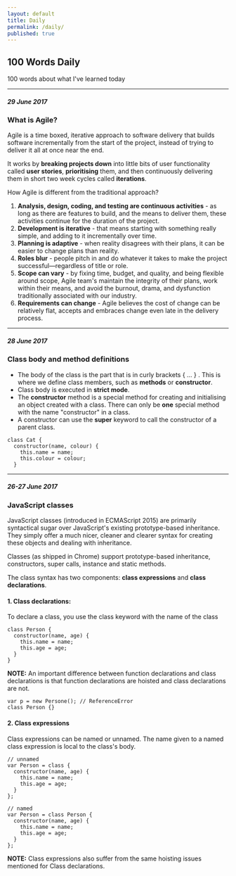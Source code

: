 ```yaml
---
layout: default
title: Daily
permalink: /daily/
published: true
---
```


## 100 Words Daily
100 words about what I've learned today

---

##### 29 June 2017
### What is Agile?

Agile is a time boxed, iterative approach to software delivery that builds software incrementally from the start of the project, instead of trying to deliver it all at once near the end.

It works by **breaking projects down** into little bits of user functionality called **user stories**, **prioritising** them, and then continuously delivering them in short two week cycles called **iterations**.

How Agile is different from the traditional approach?

1. **Analysis, design, coding, and testing are continuous activities** - as long as there are features to build, and the means to deliver them, these activities continue for the duration of the project.
2. **Development is iterative** - that means starting with something really simple, and adding to it incrementally over time.
3. **Planning is adaptive** - when reality disagrees with their plans, it can be easier to change plans than reality.
4. **Roles blur** - people pitch in and do whatever it takes to make the project successful—regardless of title or role.
5. **Scope can vary** - by fixing time, budget, and quality, and being flexible around scope, Agile team's maintain the integrity of their plans, work within their means, and avoid the burnout, drama, and dysfunction traditionally associated with our industry.
6. **Requirements can change** - Agile believes the cost of change can be relatively flat, accepts and embraces change even late in the delivery process.



---

##### 28 June 2017
### Class body and method definitions

- The body of the class is the part that is in curly brackets { … } . This is where we define class members, such as **methods** or **constructor**.
- Class body is executed in **strict mode**.
- The **constructor** method is a special method for creating and initialising an object created with a class. There can only be **one** special method with the name "constructor" in a class.
- A constructor can use the **super** keyword to call the constructor of a parent class.

```
class Cat {
  constructor(name, colour) {
    this.name = name;
    this.colour = colour;
  }
```

---

##### 26-27 June 2017
### JavaScript classes

JavaScript classes (introduced in ECMAScript 2015) are primarily syntactical sugar over JavaScript's existing prototype-based inheritance. They simply offer a much nicer, cleaner and clearer syntax for creating these objects and dealing with inheritance.

Classes (as shipped in Chrome) support prototype-based inheritance, constructors, super calls, instance and static methods.

The class syntax has two components: **class expressions** and **class declarations**.

#### 1. Class declarations:
To declare a class, you use the class keyword with the name of the class  
```
class Person {
  constructor(name, age) {
    this.name = name;
    this.age = age;
  }
}
```

**NOTE:**
An important difference between function declarations and class declarations is that function declarations are hoisted and class declarations are not.
```
var p = new Persone(); // ReferenceError
class Person {}
```

#### 2. Class expressions
Class expressions can be named or unnamed. The name given to a named class expression is local to the class's body.
```
// unnamed
var Person = class {
  constructor(name, age) {
    this.name = name;
    this.age = age;
  }
};
```
```
// named
var Person = class Person {
  constructor(name, age) {
    this.name = name;
    this.age = age;
  }
};
```
**NOTE:**
Class expressions also suffer from the same hoisting issues mentioned for Class declarations.
